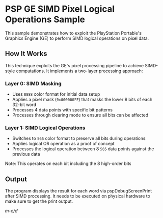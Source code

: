 # PSP GE SIMD Pixel Logical Operations Sample
This sample demonstrates how to exploit the PlayStation Portable's Graphics Engine (GE) to perform SIMD logical operations on pixel data.  
## How It Works
This technique exploits the GE's pixel processing pipeline to achieve SIMD-style computations. It implements a two-layer processing approach:
### Layer 0: SIMD Masking
- Uses `8888` color format for initial data setup
- Applies a pixel mask (`0x000000FF`) that masks the lower 8 bits of each 32-bit word
- Processes 4 data points with specific bit patterns
- Processes through clearing mode to ensure all bits can be affected
### Layer 1: SIMD Logical Operations  
- Switches to `565` color format to preserve all bits during operations
- Applies logical OR operation as a proof of concept
- Processes the logical operation between 8 `565` data points against the previous data

Note: This operates on each bit including the 8 high-order bits
## Output
The program displays the result for each word via pspDebugScreenPrint after SIMD processing.
It needs to be executed on physical hardware to make sure to get the print output.  

*m-c/d*
